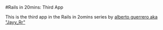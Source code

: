 #Rails in 20mins: Third App

This is the third app in the Rails in 2omins series by [alberto guerrero aka "Jayy_Rr"](http://www.Jayy_Rr.com)